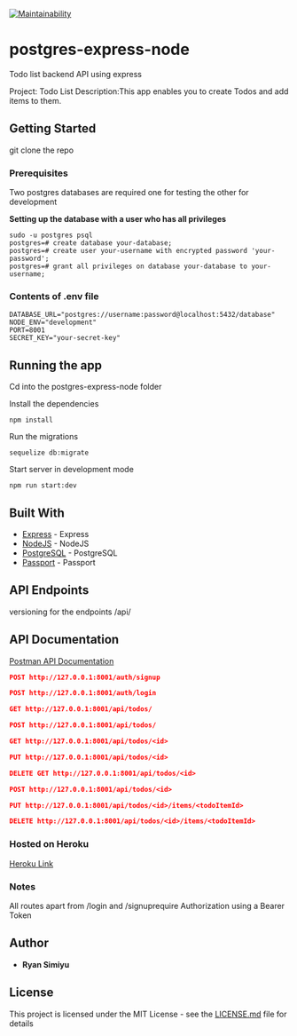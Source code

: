 [![Maintainability](https://api.codeclimate.com/v1/badges/af62aca2e06bd8f4da6f/maintainability)](https://codeclimate.com/github/Raywire/postgres-express-node/maintainability)

# postgres-express-node
Todo list backend API using express

Project: Todo List
Description:This app enables you to create Todos and add items to them.

## Getting Started

git clone the repo

### Prerequisites

Two postgres databases are required one for testing the other for development

**Setting up the database with a user who has all privileges**
```
sudo -u postgres psql
postgres=# create database your-database;
postgres=# create user your-username with encrypted password 'your-password';
postgres=# grant all privileges on database your-database to your-username;
```
### Contents of .env file

```
DATABASE_URL="postgres://username:password@localhost:5432/database"
NODE_ENV="development"
PORT=8001
SECRET_KEY="your-secret-key"

```
## Running the app
Cd into the postgres-express-node folder

Install the dependencies

```node
npm install
```
Run the migrations

```node
sequelize db:migrate
```
Start server in development mode

```node
npm run start:dev
```

## Built With

*   [Express](https://expressjs.com/) - Express
*   [NodeJS](https://nodejs.org/) - NodeJS
*   [PostgreSQL](https://postgresql.org/docs/) - PostgreSQL
*   [Passport](http://passportjs.org) - Passport

## API Endpoints

versioning for the endpoints
/api/

## API Documentation
[Postman API Documentation](https://documenter.getpostman.com/view/6831940/SVYtNdfm)

```json
POST http://127.0.0.1:8001/auth/signup

POST http://127.0.0.1:8001/auth/login

GET http://127.0.0.1:8001/api/todos/

POST http://127.0.0.1:8001/api/todos/

GET http://127.0.0.1:8001/api/todos/<id>

PUT http://127.0.0.1:8001/api/todos/<id>

DELETE GET http://127.0.0.1:8001/api/todos/<id>

POST http://127.0.0.1:8001/api/todos/<id>

PUT http://127.0.0.1:8001/api/todos/<id>/items/<todoItemId>

DELETE http://127.0.0.1:8001/api/todos/<id>/items/<todoItemId>
```

### Hosted on Heroku
[Heroku Link](https://todos-node-app.herokuapp.com/)

### Notes

All routes apart from /login and /signuprequire Authorization using a Bearer Token

## Author

*   **Ryan Simiyu** 

## License

This project is licensed under the MIT License - see the [LICENSE.md](LICENSE.md) file for details
